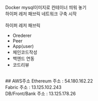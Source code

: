 Docker mysql이미지로 컨테이너 띄워 놓기 <br>
하이퍼 레저 패브릭 네트워크 구축 시작<br>
<br>
하이퍼 레저 패브릭<br>
- Orederer
- Peer
- App(user)
- 체인코드작성
- 백엔드 연동
- 코드리뷰

<br>
## AWS주소
Ethereum 주소 : 54.180.162.22 <br>
Fabric 주소 : 13.125.102.243 <br>
DB/Front/Bank 주소 : 13.125.178.26 <br>
